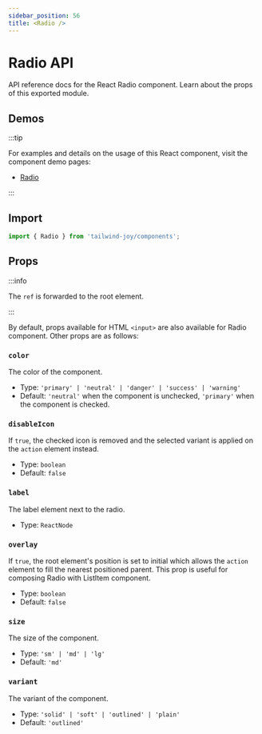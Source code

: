 ```yaml
---
sidebar_position: 56
title: <Radio />
---
```


# Radio API

<AvailableFrom version="0.2.0" />

API reference docs for the React Radio component.
Learn about the props of this exported module.

## Demos

:::tip

For examples and details on the usage of this React component, visit the component demo pages:

- [Radio](../components/radio)

:::

## Import

```jsx
import { Radio } from 'tailwind-joy/components';
```

## Props

:::info

The `ref` is forwarded to the root element.

:::

By default, props available for HTML `<input>` are also available for Radio component.
Other props are as follows:

### `color`

The color of the component.

- Type: `'primary' | 'neutral' | 'danger' | 'success' | 'warning'`
- Default: `'neutral'` when the component is unchecked, `'primary'` when the component is checked.

### `disableIcon`

If `true`, the checked icon is removed and the selected variant is applied on the `action` element instead.

- Type: `boolean`
- Default: `false`

### `label`

The label element next to the radio.

- Type: `ReactNode`

### `overlay`

If `true`, the root element's position is set to initial which allows the `action` element to fill the nearest positioned parent.
This prop is useful for composing Radio with ListItem component.

- Type: `boolean`
- Default: `false`

### `size`

The size of the component.

- Type: `'sm' | 'md' | 'lg'`
- Default: `'md'`

### `variant`

The variant of the component.

- Type: `'solid' | 'soft' | 'outlined' | 'plain'`
- Default: `'outlined'`
